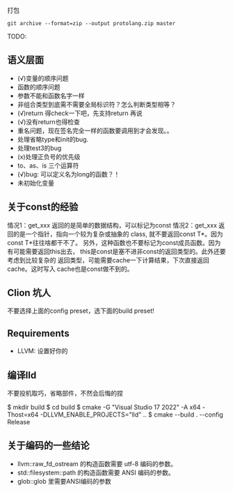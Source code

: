 打包

```
git archive --format=zip --output protolang.zip master
```

TODO:

## 语义层面

- (√)变量的顺序问题
- 函数的顺序问题
- 参数不能和函数名字一样
- 非组合类型到底需不需要全局标识符？怎么判断类型相等？
- (√)return 得check一下吧，先支持return 再说
- (√)没有return也得检查
- 重名问题，现在签名完全一样的函数要调用到才会发现。。
- 处理省略type和init的bug.
- 处理test3的bug
- (x)处理正负号的优先级
- to、as、is 三个运算符 
- (√)bug: 可以定义名为long的函数？！
- 未初始化变量


## 关于const的经验

情况1：get_xxx 返回的是简单的数据结构，可以标记为const
情况2：get_xxx 返回的是一个指针，指向一个较为复杂或抽象的 class,
就不要返回const T*。因为const T*往往啥都干不了。
另外，这种函数也不要标记为const成员函数。因为有可能需要返回this出去，
this是const是塞不进非const的返回类型的。此外还要考虑到比较复杂的
返回类型，可能需要cache一下计算结果，下次直接返回cache。这时写入
cache也是const做不到的。

## Clion 坑人

不要选择上面的config preset，选下面的build preset!

## Requirements

- LLVM: 设置好你的

## 编译lld

不要投机取巧，省略部件，不然会后悔的捏

$ mkdir build
$ cd build
$ cmake -G "Visual Studio 17 2022" -A x64 -Thost=x64 -DLLVM_ENABLE_PROJECTS="lld" ..
$ cmake --build . --config Release

## 关于编码的一些结论

- llvm::raw_fd_ostream 的构造函数需要 utf-8 编码的参数。
- std::filesystem::path 的构造函数需要 ANSI 编码的参数。
- glob::glob 里需要ANSI编码的参数
